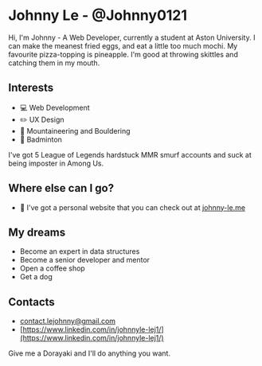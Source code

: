 # Johnny Le - @Johnny0121

Hi, I'm Johnny - A Web Developer, currently a student at Aston University. I can make the meanest fried eggs, and eat a little too much mochi. My favourite pizza-topping is pineapple. I'm good at throwing skittles and catching them in my mouth.

## Interests
- :computer: Web Development
- :pencil2: UX Design
- :sunrise_over_mountains: Mountaineering and Bouldering
- :tennis: Badminton

I've got 5 League of Legends hardstuck MMR smurf accounts and suck at being imposter in Among Us.

## Where else can I go?
- :iphone: I've got a personal website that you can check out at [johnny-le.me](https://www.johnny-le.me)

## My dreams
- Become an expert in data structures
- Become a senior developer and mentor
- Open a coffee shop
- Get a dog

## Contacts

- [contact.lejohnny@gmail.com](contact.lejohnny@gmail.com)
- [https://www.linkedin.com/in/johnnyle-lej1/](https://www.linkedin.com/in/johnnyle-lej1/)

Give me a Dorayaki and I'll do anything you want.
